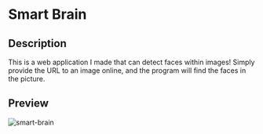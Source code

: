 # Smart Brain

## Description

This is a web application I made that can detect faces within images! Simply provide the URL to an image online, and the program will find the faces in the picture.

## Preview

![smart-brain](https://user-images.githubusercontent.com/23081661/117883161-13ecb900-b279-11eb-9bed-b7b03539ba3b.jpeg)
